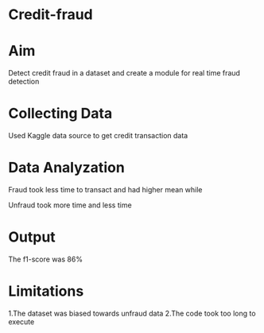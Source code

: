 # Credit-fraud
# Aim
Detect credit fraud in a dataset and create a module for real time fraud detection
# Collecting Data
Used Kaggle data source to get credit transaction data
# Data Analyzation
Fraud took less time to transact and had higher mean while

Unfraud took more time and less time
# Output
The f1-score was 86%
# Limitations
1.The dataset was biased towards unfraud data
2.The code took too long to execute
